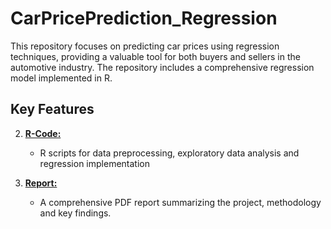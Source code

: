 # CarPricePrediction_Regression
This repository focuses on predicting car prices using regression techniques, providing a valuable tool for both buyers and sellers in the automotive industry. The repository includes a comprehensive regression model implemented in R. 

## Key Features

2. **[R-Code:](R-code)**
   - R scripts for data preprocessing, exploratory data analysis and regression implementation
     
1. **[Report:](data_exploration)**
   - A comprehensive PDF report summarizing the project, methodology and key findings.

